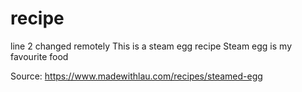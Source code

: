 # recipe
line 2 changed remotely
This is a steam egg recipe
Steam egg is my favourite food 

Source: https://www.madewithlau.com/recipes/steamed-egg
